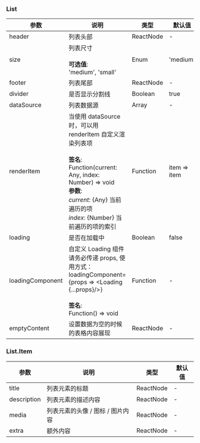 ### List

| 参数               | 说明                                                                                                                                                                            | 类型        | 默认值          |
| ---------------- | ----------------------------------------------------------------------------------------------------------------------------------------------------------------------------- | --------- | ------------ |
| header           | 列表头部                                                                                                                                                                          | ReactNode | -            |
| size             | 列表尺寸<br/><br/>**可选值**:<br/>'medium', 'small'                                                                                                                                     | Enum      | 'medium'     |
| footer           | 列表尾部                                                                                                                                                                          | ReactNode | -            |
| divider          | 是否显示分割线                                                                                                                                                                       | Boolean   | true         |
| dataSource       | 列表数据源                                                                                                                                                                         | Array     | -            |
| renderItem       | 当使用 dataSource 时，可以用 renderItem 自定义渲染列表项<br/><br/>**签名**:<br/>Function(current: Any, index: Number) => void<br/>**参数**:<br/>*current*: {Any} 当前遍历的项<br/>*index*: {Number} 当前遍历的项的索引 | Function  | item => item |
| loading          | 是否在加载中                                                                                                                                                                        | Boolean   | false        |
| loadingComponent | 自定义 Loading 组件<br/>请务必传递 props, 使用方式： loadingComponent={props => \<Loading {...props}/>}<br/><br/>**签名**:<br/>Function() => void                                                | Function  | -            |
| emptyContent     | 设置数据为空的时候的表格内容展现                                                                                                                                                              | ReactNode | -            |

### List.Item

| 参数          | 说明                  | 类型        | 默认值 |
| ----------- | ------------------- | --------- | --- |
| title       | 列表元素的标题             | ReactNode | -   |
| description | 列表元素的描述内容           | ReactNode | -   |
| media       | 列表元素的头像 / 图标 / 图片内容 | ReactNode | -   |
| extra       | 额外内容                | ReactNode | -   |

